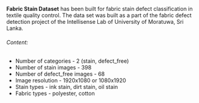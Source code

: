 **Fabric Stain Dataset** has been built for fabric stain defect classification in textile quality control. The data set was built as a part of the fabric defect detection project of the Intellisense Lab of University of Moratuwa, Sri Lanka.

###### Content:

* Number of categories - 2 (stain, defect_free)
* Number of stain images - 398
* Number of defect_free images - 68
* Image resolution - 1920x1080 or 1080x1920
* Stain types - ink stain, dirt stain, oil stain
* Fabric types - polyester, cotton
